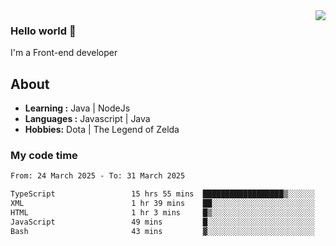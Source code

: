 <img align='right' src="https://github-readme-stats.vercel.app/api?username=jumodada&show_icons=true&theme=vue">

### Hello world 👋

I'm a Front-end developer 
    
## About
-  **Learning :** Java | NodeJs
-  **Languages :** Javascript | Java
-  **Hobbies:** Dota | The Legend of Zelda

### My code time

<!--START_SECTION:waka-->

```txt
From: 24 March 2025 - To: 31 March 2025

TypeScript                 15 hrs 55 mins  ██████████████████▒░░░░░░   73.73 %
XML                        1 hr 39 mins    ██░░░░░░░░░░░░░░░░░░░░░░░   07.71 %
HTML                       1 hr 3 mins     █▒░░░░░░░░░░░░░░░░░░░░░░░   04.92 %
JavaScript                 49 mins         █░░░░░░░░░░░░░░░░░░░░░░░░   03.85 %
Bash                       43 mins         ▓░░░░░░░░░░░░░░░░░░░░░░░░   03.32 %
```

<!--END_SECTION:waka-->
